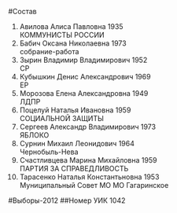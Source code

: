 #Состав
1. Авилова Алиса Павловна 1935   
    КОММУНИСТЫ РОССИИ
2. Бабич Оксана Николаевна 1973   
    собрание-работа
3. Зырин Владимир Владимирович 1952   
    СР
4. Кубышкин Денис Александрович 1969   
    ЕР
5. Морозова Елена Александровна 1949   
    ЛДПР
6. Поцелуй Наталья Ивановна 1959   
    СОЦИАЛЬНОЙ ЗАЩИТЫ
7. Сергеев Александр Владимирович 1973   
    ЯБЛОКО
8. Сурнин Михаил Леонидович 1964   
    Чернобыль-Нева
9. Счастливцева Марина Михайловна 1959   
    ПАРТИЯ ЗА СПРАВЕДЛИВОСТЬ
10. Тарасенко Наталья Константьновна 1953   
    Муниципальный Совет МО МО Гагаринское

#Выборы-2012
##Номер УИК
1042